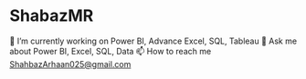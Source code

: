 # ShabazMR
🔭 I’m currently working on Power BI, Advance Excel, SQL, Tableau
💬 Ask me about Power BI, Excel, SQL, Data
📫 How to reach me ShahbazArhaan025@gmail.com


